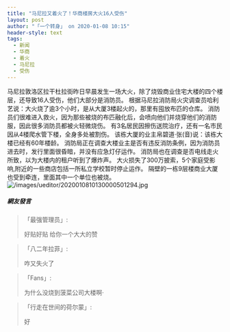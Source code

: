 ```yaml
---
title: "马尼拉又着火了！华商楼房大火16人受伤"
layout: post
author: "「一个转身」 on 2020-01-08 10:15"
header-style: text
tags:
  - 新闻
  - 华商
  - 着火
  - 马尼拉
  - 受伤
---
```


马尼拉敦洛区拉干杜拉街昨日早晨发生一场大火，除了烧毁商业住宅大楼的四个楼层，还导致16人受伤，他们大部分是消防员。
根据马尼拉消防局火灾调查员哈利艺说：大火烧了逾3个小时，是从大厦3楼起火的，那里有囤放布匹的仓库。
消防员们很难进入救火，因为那些被烧的布匹融化后，会喷向他们并烧穿他们的消防服，因此很多消防员都被火轻微烧伤。
有3名居民因擦伤送院治疗，还有一名市民因从4楼爬水管下楼，全身多处被割伤。
该栋大厦的业主帛碧道‧张(音)说：该栋大楼已经有60年楼龄。
消防局正在调查大楼业主是否有违反消防条例，因为消防员进去时，发行里面很昏暗，并没有应急灯仔运作。
消防局也在调查是否电线走火所致，以为大楼内的租户听到了爆炸声。
大火损失了300万披索，5个家庭受影响,附近的一些商店包括一所私立学校暂时停止运作。
隔壁的一栋9层楼商业大厦也受到牵连，里面其中一个单位也被烧。
<img src="http://images.feileyuan.com/images/ueditor/2020010810130000501294.jpg" title="/images/ueditor/2020010810130000501294.jpg" alt="/images/ueditor/2020010810130000501294.jpg">
<input type="hidden" value="菲乐园提供">

##### 網友發言 
> 「最强管理员」:
> <p><span style="color: rgb(102, 102, 102); font-family: 微软雅黑; font-size: 14px; background-color: rgb(255, 255, 255);">好贴好贴 给你一个大大的赞</span></p>

> 「八二年拉菲」:
> <p>咋又失火了</p>

> 「Fans」:
> <p>为什么没烧到菠菜公司大楼啊·</p>


> 「行走在世间的荷尔蒙」:
> <p>好</p>


